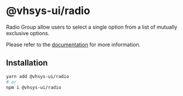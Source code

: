 # @vhsys-ui/radio

Radio Group allow users to select a single option from a list of mutually exclusive options.

Please refer to the [documentation](https://vhsys.com.br/docs/components/radio-group) for more information.

## Installation

```sh
yarn add @vhsys-ui/radio
# or
npm i @vhsys-ui/radio
```
